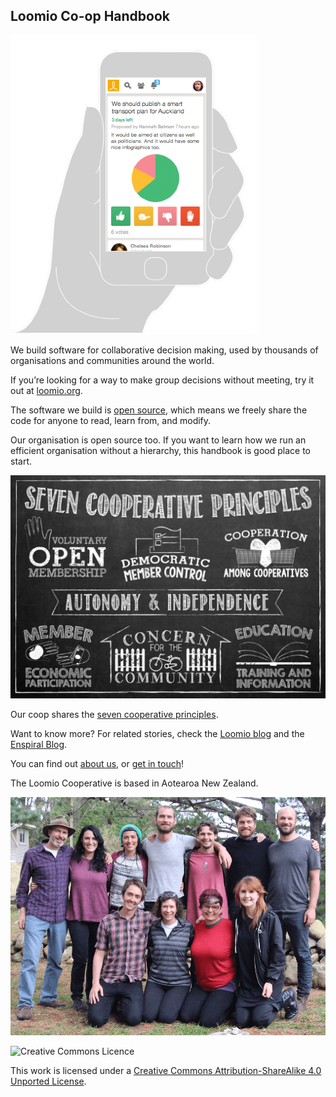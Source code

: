 ## Loomio Co-op Handbook


<img src='loomio-phone.png' class='img-left img-300px'>

We build software for collaborative decision making, used by thousands of organisations and communities around the world.

If you’re looking for a way to make group decisions without meeting, try it out at [loomio.org](http://www.loomio.org).

The software we build is [open source](http://github.com/loomio/loomio), which means we freely share the code for anyone to read, learn from, and modify.

Our organisation is open source too. If you want to learn how we run an efficient organisation without a hierarchy, this handbook is good place to start.

<img src='co-op-principles.png' class='img-left img-50pc'>

Our coop shares the [seven cooperative principles](http://faresharecoop.org/why-be-a-co-op.html).

Want to know more? For related stories, check the [Loomio blog](http://blog.loomio.org/category/articles-and-interviews/) and the [Enspiral Blog](http://blog.enspiral.com).

You can find out [about us](http://loomio.org/about), or [get in touch](https://www.loomio.org/contact)!

The Loomio Cooperative is based in Aotearoa New Zealand.

![](teamloomio.jpg)

![Creative Commons Licence](http://i.creativecommons.org/l/by-sa/3.0/88x31.png)

This work is licensed under a [Creative Commons Attribution-ShareAlike 4.0 Unported License](http://creativecommons.org/licenses/by-sa/4.0/).
